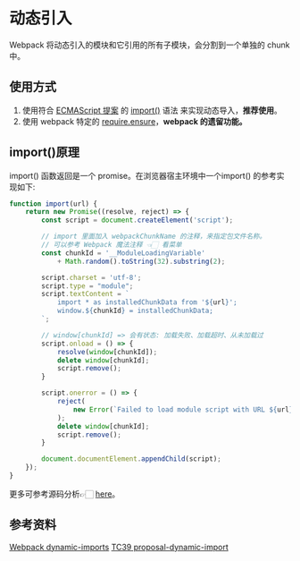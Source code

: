 # 动态引入

Webpack 将动态引入的模块和它引用的所有子模块，会分割到一个单独的 chunk 中。

## 使用方式

1. 使用符合 [ECMAScript 提案](https://whatwg.github.io/loader/) 的 [import()](https://webpack.js.org/api/module-methods/#import-1) 语法 来实现动态导入，**推荐使用**。
2. 使用 webpack 特定的 [require.ensure](https://webpack.js.org/api/module-methods/#requireensure)，**webpack 的遗留功能。**

## import()原理

import() 函数返回是一个 promise。在浏览器宿主环境中一个import() 的参考实现如下:

```js
function import(url) {
    return new Promise((resolve, reject) => {
        const script = document.createElement('script');

        // import 里面加入 webpackChunkName 的注释，来指定包文件名称。
        // 可以参考 Webpack 魔法注释 👈🏻 看菜单
        const chunkId = '__ModuleLoadingVariable'
            + Math.random().toString(32).substring(2);

        script.charset = 'utf-8';
        script.type = "module";
        script.textContent = `
            import * as installedChunkData from '${url}';
            window.${chunkId} = installedChunkData;
        `;

        // window[chunkId] => 会有状态: 加载失败、加载超时、从未加载过
        script.onload = () => {
            resolve(window[chunkId]);
            delete window[chunkId];
            script.remove();
        }

        script.onerror = () => {
            reject(
                new Error(`Failed to load module script with URL ${url}`)
            );
            delete window[chunkId];
            script.remove();
        }

        document.documentElement.appendChild(script);
    });
}
```

更多可参考源码分析👉🏻 [here](https://rain120.github.io/study-notes/engineering/webpack/build#%E5%BC%82%E6%AD%A5%E5%AF%BC%E5%85%A5)。

## 参考资料

[Webpack dynamic-imports](https://webpack.js.org/guides/code-splitting/#dynamic-imports)
[TC39 proposal-dynamic-import](https://github.com/tc39/proposal-dynamic-import)
